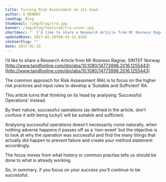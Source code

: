 ```yaml
---
title: Turning Risk Assessment on its head
author: G HENDRY
leadtag: Blog
thumbnail: /img/blog/tra.jpg
banner: /img/blog/featured/tra-cover.jpg
shortdesc: "  I’d like to share a Research Article from Mr Rosness Ragnar, SINTEF Norway  I’d like to share a Research Article from Mr Rosness Ragnar, SINTEF Norway"
updatedDate: 2017-02-20T08:43:22.019Z
cmsUserSlug: ""
date: 2017-02-19 
---
```


  I’d like to share a Research Article from Mr Rosness Ragnar, SINTEF Norway [http://www.tandfonline.com/doi/abs/10.1080/14773996.2016.1255443](http://www.tandfonline.com/doi/abs/10.1080/14773996.2016.1255443)

The common approach for Risk Assessment (RA) is to focus on the higher risk practices and input rules to develop a ‘Suitable and Sufficient’ RA.

This article turns that thinking on its head by analysing ‘Successful Operations’ instead.

By their nature, successful operations (as defined in the article, don’t confuse it with being lucky!) will be suitable and sufficient.

Analysing successful operations doesn’t necessarily come naturally, when nothing adverse happens it passes off as a ‘non-event’ but the objective is to look at why the operation was successful and find the many things that actually did happen to prevent failure and create your method statement accordingly.

The focus moves from what history or common practise tells us should be done to what is already working.

So, in summary, if you focus on your success you’ll continue to be successful.
